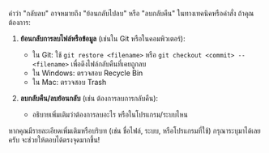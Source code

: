 คำว่า "กลับลบ" อาจหมายถึง "ย้อนกลับไปลบ" หรือ "ลบกลับคืน" ในทางเทคนิคหรือคำสั่ง ถ้าคุณต้องการ:

1. **ย้อนกลับการลบไฟล์หรือข้อมูล** (เช่นใน Git หรือในคอมพิวเตอร์):
   - ใน Git: ใช้ `git restore <filename>` หรือ `git checkout <commit> -- <filename>` เพื่อดึงไฟล์กลับคืนที่เคยถูกลบ
   - ใน Windows: ตรวจสอบ Recycle Bin
   - ใน Mac: ตรวจสอบ Trash

2. **ลบกลับคืน/ลบย้อนกลับ** (เช่น ต้องการลบการกลับคืน):
   - อธิบายเพิ่มเติมว่าต้องการลบอะไร หรือในโปรแกรม/ระบบไหน

หากคุณมีรายละเอียดเพิ่มเติมหรือบริบท (เช่น ชื่อไฟล์, ระบบ, หรือโปรแกรมที่ใช้) กรุณาระบุมาได้เลยครับ จะช่วยให้ตอบได้ตรงจุดมากขึ้น!
